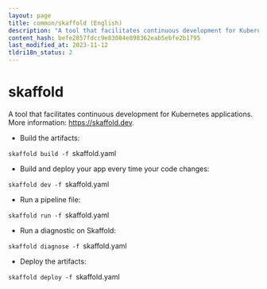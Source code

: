 ```yaml
---
layout: page
title: common/skaffold (English)
description: "A tool that facilitates continuous development for Kubernetes applications."
content_hash: befe2857fdcc9e83084e898362eab5ebfe2b1795
last_modified_at: 2023-11-12
tldri18n_status: 2
---
```

# skaffold

A tool that facilitates continuous development for Kubernetes applications.
More information: <https://skaffold.dev>.

- Build the artifacts:

`skaffold build -f `<span class="tldr-var badge badge-pill bg-dark-lm bg-white-dm text-white-lm text-dark-dm font-weight-bold">skaffold.yaml</span>

- Build and deploy your app every time your code changes:

`skaffold dev -f `<span class="tldr-var badge badge-pill bg-dark-lm bg-white-dm text-white-lm text-dark-dm font-weight-bold">skaffold.yaml</span>

- Run a pipeline file:

`skaffold run -f `<span class="tldr-var badge badge-pill bg-dark-lm bg-white-dm text-white-lm text-dark-dm font-weight-bold">skaffold.yaml</span>

- Run a diagnostic on Skaffold:

`skaffold diagnose -f `<span class="tldr-var badge badge-pill bg-dark-lm bg-white-dm text-white-lm text-dark-dm font-weight-bold">skaffold.yaml</span>

- Deploy the artifacts:

`skaffold deploy -f `<span class="tldr-var badge badge-pill bg-dark-lm bg-white-dm text-white-lm text-dark-dm font-weight-bold">skaffold.yaml</span>
